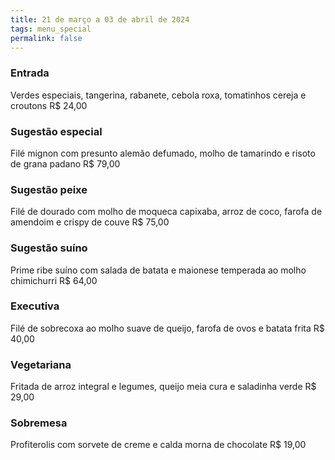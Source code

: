```yaml
---
title: 21 de março a 03 de abril de 2024
tags: menu_special
permalink: false
---
```

### E﻿ntrada

Verdes especiais, tangerina, rabanete, cebola roxa, tomatinhos cereja e croutons R$ 24,00

### Sugestão especial

Filé mignon com presunto alemão defumado, molho de tamarindo e risoto de grana padano R$ 79,00

### Sugestão peixe

Filé de dourado com molho de moqueca capixaba, arroz de coco, farofa de amendoim e crispy de couve R$ 75,00

### Sugestão suíno

Prime ribe suíno com salada de batata e  maionese temperada ao molho chimichurri R$ 64,00

### Executiva

Filé de sobrecoxa ao molho suave de queijo, farofa de ovos e batata frita R$ 40,00

### **Vegetariana**

Fritada de arroz integral e legumes, queijo meia cura e saladinha verde R$ 29,00

### Sobremesa

Profiterolis com sorvete de creme e calda morna de chocolate R$ 19,00